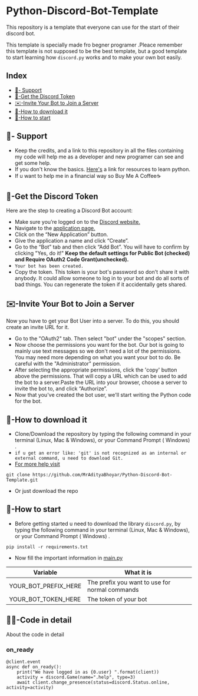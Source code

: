 # Python-Discord-Bot-Template

This repository is a template that everyone can use for the start of their discord bot.

This template is specially made fro begner programer .Pleace remember this template is not supposed to be the best template, but a good template to start learning how `discord.py` works and to make your own bot easily.

## Index
* [💪- Support](#--support)
* [🎫-Get the Discord Token](#-get-the-discord-token)
* [✉️-Invite Your Bot to Join a Server](#%EF%B8%8F-invite-your-bot-to-join-a-server)
* [📩-How to download it](#-how-to-download-it)
* [🚦-How to start](#-how-to-start)

## 💪- Support 

- Keep the credits, and a link to this repository in all the files containing my code will help me as a developer and new programer can see and get some help.
- If you don't know the basics. [Here's](https://www.pythondiscord.com/resources) a link for resources to learn python.
- If u want to help me in a financial way so Buy Me A Coffee☕

## 🎫-Get the Discord Token

Here are the step to creating a Discord Bot account:
- Make sure you’re logged on to the [Discord website.](https://discord.com/) 
- Navigate to the [application page.](https://discord.com/developers/applications)
- Click on the “New Application” button.
- Give the application a name and click “Create”.
- Go to the “Bot” tab and then click “Add Bot”. You will have to confirm by clicking "Yes, do it!"
 **Keep the default settings for Public Bot (checked) and Require **OAuth2 Code Grant**(unchecked).**
- `Your bot has been created.`
- Copy the token. This token is your bot's password so don't share it with anybody. It could allow someone to log in to your bot and do all sorts of bad things. You can regenerate the token if it accidentally gets shared.

## ✉️-Invite Your Bot to Join a Server

Now you have to get your Bot User into a server. To do this, you should create an invite URL for it.
- Go to the "OAuth2" tab. Then select "bot" under the "scopes" section.
- Now choose the permissions you want for the bot. Our bot is going to mainly use text messages so we don't need a lot of the permissions. You may need more depending on what you want your bot to do. Be careful with the "Administrator" permission.
- After selecting the appropriate permissions, click the 'copy' button above the permissions. That will copy a URL which can be used to add the bot to a server.Paste the URL into your browser, choose a server to invite the bot to, and click “Authorize”.
- Now that you've created the bot user, we'll start writing the Python code for the bot.

## 📩-How to download it

- Clone/Download the repository by typing the following command in your terminal (Linux, Mac & Windows), or your Command Prompt ( Windows) .
- `if u get an error like: 'git' is not recognized as an internal or external command, u need to download Git.` 
- [For more help visit](https://stackoverflow.com/questions/4492979/git-is-not-recognized-as-an-internal-or-external-command)

```
git clone https://github.com/MrAdityaBhoyar/Python-Discord-Bot-Template.git
```
- Or just download the repo

## 🚦-How to start
- Before getting started u need to download the library `discord.py`, by typing the following command in your terminal (Linux, Mac & Windows), or your Command Prompt ( Windows) .

```
pip install -r requirements.txt
```
- Now fill the important information in [main.py](https://github.com/MrAdityaBhoyar/Python-Discord-Bot-Template/blob/main/main.py)

| Variable                  | What it is                                                            |
| ------------------------- | ----------------------------------------------------------------------|
| YOUR_BOT_PREFIX_HERE      | The prefix you want to use for normal commands                        |
| YOUR_BOT_TOKEN_HERE       | The token of your bot                                                 | 


## 👩‍💻-Code in detail

About the code in detail
### on_ready
```
@client.event
async def on_ready():
    print("We have logged in as {0.user} ".format(client)) 
    activity = discord.Game(name=".help", type=3)               
    await client.change_presence(status=discord.Status.online, activity=activity)
```
